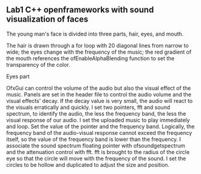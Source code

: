 ## Lab1 C++ openframeworks with sound visualization of faces 

The young man's face is divided into three parts, hair, eyes, and mouth.

The hair is drawn through a for loop with 20 diagonal lines from narrow to wide; the eyes change with the frequency of the music; the red gradient of the mouth references the ofEnableAlphaBlending function to set the transparency of the color.

Eyes part

OfxGui can control the volume of the audio but also the visual effect of the music. Panels are set in the header file to control the audio volume and the visual effects' decay. If the decay value is very small, the audio will react to the visuals erratically and quickly. I set two pointers, fft and sound spectrum, to identify the audio, the less the frequency band, the less the visual response of our audio. I set the uploaded music to play immediately and loop. Set the value of the pointer and the frequency band. Logically, the frequency band of the audio-visual response cannot exceed the frequency itself, so the value of the frequency band is lower than the frequency. I associate the sound spectrum floating pointer with ofsoundgetspectrum and the attenuation control with fft. fft is brought to the radius of the circle eye so that the circle will move with the frequency of the sound. I set the circles to be hollow and duplicated to adjust the size and position.
